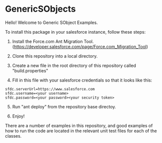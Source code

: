 # GenericSObjects

Hello! Welcome to Generic SObject Examples.

To install this package in your salesforce instance, follow these steps:

1. Install the Force.com Ant Migration Tool. (https://developer.salesforce.com/page/Force.com_Migration_Tool)

2. Clone this repository into a local directory.

3. Create a new file in the root directory of this repository called "build.properties"

4. Fill in this file with your salesforce credentials so that it looks like this:

```
sfdc.serverUrl=https://www.salesforce.com
sfdc.username=<your username>
sfdc.password=<your password><your security token>
```

5. Run "ant deploy" from the repository base directoy.

6. Enjoy!

There are a number of examples in this repository, and good examples of how to run the code are located in the relevant unit test files for each of the classes.
